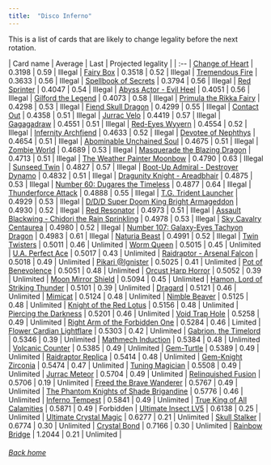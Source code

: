 ```yaml
---
title:  "Disco Inferno"
---
```


This is a list of cards that are likely to change legality before the next rotation.

| Card name | Average | Last | Projected legality |
| :-- |
[Change of Heart](https://db.ygoprodeck.com/card/?search=Change%20of%20Heart) | 0.3198 | 0.59 | Illegal |
[Fairy Box](https://db.ygoprodeck.com/card/?search=Fairy%20Box) | 0.3518 | 0.52 | Illegal |
[Tremendous Fire](https://db.ygoprodeck.com/card/?search=Tremendous%20Fire) | 0.3633 | 0.56 | Illegal |
[Spellbook of Secrets](https://db.ygoprodeck.com/card/?search=Spellbook%20of%20Secrets) | 0.3794 | 0.56 | Illegal |
[Red Sprinter](https://db.ygoprodeck.com/card/?search=Red%20Sprinter) | 0.4047 | 0.54 | Illegal |
[Abyss Actor - Evil Heel](https://db.ygoprodeck.com/card/?search=Abyss%20Actor%20-%20Evil%20Heel) | 0.4051 | 0.56 | Illegal |
[Gilford the Legend](https://db.ygoprodeck.com/card/?search=Gilford%20the%20Legend) | 0.4073 | 0.58 | Illegal |
[Primula the Rikka Fairy](https://db.ygoprodeck.com/card/?search=Primula%20the%20Rikka%20Fairy) | 0.4298 | 0.53 | Illegal |
[Fiend Skull Dragon](https://db.ygoprodeck.com/card/?search=Fiend%20Skull%20Dragon) | 0.4299 | 0.55 | Illegal |
[Contact Out](https://db.ygoprodeck.com/card/?search=Contact%20Out) | 0.4358 | 0.51 | Illegal |
[Jurrac Velo](https://db.ygoprodeck.com/card/?search=Jurrac%20Velo) | 0.4419 | 0.57 | Illegal |
[Gagagadraw](https://db.ygoprodeck.com/card/?search=Gagagadraw) | 0.4551 | 0.51 | Illegal |
[Red-Eyes Wyvern](https://db.ygoprodeck.com/card/?search=Red-Eyes%20Wyvern) | 0.4554 | 0.52 | Illegal |
[Infernity Archfiend](https://db.ygoprodeck.com/card/?search=Infernity%20Archfiend) | 0.4633 | 0.52 | Illegal |
[Devotee of Nephthys](https://db.ygoprodeck.com/card/?search=Devotee%20of%20Nephthys) | 0.4654 | 0.51 | Illegal |
[Abominable Unchained Soul](https://db.ygoprodeck.com/card/?search=Abominable%20Unchained%20Soul) | 0.4675 | 0.51 | Illegal |
[Zombie World](https://db.ygoprodeck.com/card/?search=Zombie%20World) | 0.4689 | 0.53 | Illegal |
[Masquerade the Blazing Dragon](https://db.ygoprodeck.com/card/?search=Masquerade%20the%20Blazing%20Dragon) | 0.4713 | 0.51 | Illegal |
[The Weather Painter Moonbow](https://db.ygoprodeck.com/card/?search=The%20Weather%20Painter%20Moonbow) | 0.4790 | 0.63 | Illegal |
[Sunseed Twin](https://db.ygoprodeck.com/card/?search=Sunseed%20Twin) | 0.4827 | 0.57 | Illegal |
[Boot-Up Admiral - Destroyer Dynamo](https://db.ygoprodeck.com/card/?search=Boot-Up%20Admiral%20-%20Destroyer%20Dynamo) | 0.4832 | 0.51 | Illegal |
[Dragunity Knight - Areadbhair](https://db.ygoprodeck.com/card/?search=Dragunity%20Knight%20-%20Areadbhair) | 0.4875 | 0.53 | Illegal |
[Number 60: Dugares the Timeless](https://db.ygoprodeck.com/card/?search=Number%2060:%20Dugares%20the%20Timeless) | 0.4877 | 0.64 | Illegal |
[Thunderforce Attack](https://db.ygoprodeck.com/card/?search=Thunderforce%20Attack) | 0.4888 | 0.55 | Illegal |
[T.G. Trident Launcher](https://db.ygoprodeck.com/card/?search=T.G.%20Trident%20Launcher) | 0.4929 | 0.53 | Illegal |
[D/D/D Super Doom King Bright Armageddon](https://db.ygoprodeck.com/card/?search=D/D/D%20Super%20Doom%20King%20Bright%20Armageddon) | 0.4930 | 0.52 | Illegal |
[Red Resonator](https://db.ygoprodeck.com/card/?search=Red%20Resonator) | 0.4973 | 0.51 | Illegal |
[Assault Blackwing - Chidori the Rain Sprinkling](https://db.ygoprodeck.com/card/?search=Assault%20Blackwing%20-%20Chidori%20the%20Rain%20Sprinkling) | 0.4978 | 0.53 | Illegal |
[Sky Cavalry Centaurea](https://db.ygoprodeck.com/card/?search=Sky%20Cavalry%20Centaurea) | 0.4980 | 0.52 | Illegal |
[Number 107: Galaxy-Eyes Tachyon Dragon](https://db.ygoprodeck.com/card/?search=Number%20107:%20Galaxy-Eyes%20Tachyon%20Dragon) | 0.4983 | 0.61 | Illegal |
[Naturia Beast](https://db.ygoprodeck.com/card/?search=Naturia%20Beast) | 0.4991 | 0.52 | Illegal |
[Twin Twisters](https://db.ygoprodeck.com/card/?search=Twin%20Twisters) | 0.5011 | 0.46 | Unlimited |
[Worm Queen](https://db.ygoprodeck.com/card/?search=Worm%20Queen) | 0.5015 | 0.45 | Unlimited |
[U.A. Perfect Ace](https://db.ygoprodeck.com/card/?search=U.A.%20Perfect%20Ace) | 0.5017 | 0.43 | Unlimited |
[Raidraptor - Arsenal Falcon](https://db.ygoprodeck.com/card/?search=Raidraptor%20-%20Arsenal%20Falcon) | 0.5018 | 0.49 | Unlimited |
[Pikari @Ignister](https://db.ygoprodeck.com/card/?search=Pikari%20@Ignister) | 0.5025 | 0.41 | Unlimited |
[Pot of Benevolence](https://db.ygoprodeck.com/card/?search=Pot%20of%20Benevolence) | 0.5051 | 0.48 | Unlimited |
[Orcust Harp Horror](https://db.ygoprodeck.com/card/?search=Orcust%20Harp%20Horror) | 0.5052 | 0.39 | Unlimited |
[Moon Mirror Shield](https://db.ygoprodeck.com/card/?search=Moon%20Mirror%20Shield) | 0.5094 | 0.45 | Unlimited |
[Hamon, Lord of Striking Thunder](https://db.ygoprodeck.com/card/?search=Hamon,%20Lord%20of%20Striking%20Thunder) | 0.5101 | 0.39 | Unlimited |
[Dragard](https://db.ygoprodeck.com/card/?search=Dragard) | 0.5121 | 0.46 | Unlimited |
[Mimicat](https://db.ygoprodeck.com/card/?search=Mimicat) | 0.5124 | 0.48 | Unlimited |
[Nimble Beaver](https://db.ygoprodeck.com/card/?search=Nimble%20Beaver) | 0.5125 | 0.48 | Unlimited |
[Knight of the Red Lotus](https://db.ygoprodeck.com/card/?search=Knight%20of%20the%20Red%20Lotus) | 0.5156 | 0.48 | Unlimited |
[Piercing the Darkness](https://db.ygoprodeck.com/card/?search=Piercing%20the%20Darkness) | 0.5201 | 0.46 | Unlimited |
[Void Trap Hole](https://db.ygoprodeck.com/card/?search=Void%20Trap%20Hole) | 0.5258 | 0.49 | Unlimited |
[Right Arm of the Forbidden One](https://db.ygoprodeck.com/card/?search=Right%20Arm%20of%20the%20Forbidden%20One) | 0.5284 | 0.46 | Limited |
[Flower Cardian Lightflare](https://db.ygoprodeck.com/card/?search=Flower%20Cardian%20Lightflare) | 0.5303 | 0.42 | Unlimited |
[Gabrion, the Timelord](https://db.ygoprodeck.com/card/?search=Gabrion,%20the%20Timelord) | 0.5346 | 0.39 | Unlimited |
[Mathmech Induction](https://db.ygoprodeck.com/card/?search=Mathmech%20Induction) | 0.5384 | 0.48 | Unlimited |
[Volcanic Counter](https://db.ygoprodeck.com/card/?search=Volcanic%20Counter) | 0.5385 | 0.49 | Unlimited |
[Gem-Turtle](https://db.ygoprodeck.com/card/?search=Gem-Turtle) | 0.5389 | 0.49 | Unlimited |
[Raidraptor Replica](https://db.ygoprodeck.com/card/?search=Raidraptor%20Replica) | 0.5414 | 0.48 | Unlimited |
[Gem-Knight Zirconia](https://db.ygoprodeck.com/card/?search=Gem-Knight%20Zirconia) | 0.5474 | 0.47 | Unlimited |
[Tuning Magician](https://db.ygoprodeck.com/card/?search=Tuning%20Magician) | 0.5508 | 0.49 | Unlimited |
[Jurrac Meteor](https://db.ygoprodeck.com/card/?search=Jurrac%20Meteor) | 0.5704 | 0.49 | Unlimited |
[Relinquished Fusion](https://db.ygoprodeck.com/card/?search=Relinquished%20Fusion) | 0.5706 | 0.19 | Unlimited |
[Freed the Brave Wanderer](https://db.ygoprodeck.com/card/?search=Freed%20the%20Brave%20Wanderer) | 0.5767 | 0.49 | Unlimited |
[The Phantom Knights of Shade Brigandine](https://db.ygoprodeck.com/card/?search=The%20Phantom%20Knights%20of%20Shade%20Brigandine) | 0.5776 | 0.46 | Unlimited |
[Inferno Tempest](https://db.ygoprodeck.com/card/?search=Inferno%20Tempest) | 0.5841 | 0.49 | Unlimited |
[True King of All Calamities](https://db.ygoprodeck.com/card/?search=True%20King%20of%20All%20Calamities) | 0.5871 | 0.49 | Forbidden |
[Ultimate Insect LV5](https://db.ygoprodeck.com/card/?search=Ultimate%20Insect%20LV5) | 0.6138 | 0.25 | Unlimited |
[Ultimate Crystal Magic](https://db.ygoprodeck.com/card/?search=Ultimate%20Crystal%20Magic) | 0.6277 | 0.21 | Unlimited |
[Skull Stalker](https://db.ygoprodeck.com/card/?search=Skull%20Stalker) | 0.6774 | 0.30 | Unlimited |
[Crystal Bond](https://db.ygoprodeck.com/card/?search=Crystal%20Bond) | 0.7166 | 0.30 | Unlimited |
[Rainbow Bridge](https://db.ygoprodeck.com/card/?search=Rainbow%20Bridge) | 1.2044 | 0.21 | Unlimited |

###### [Back home](index)